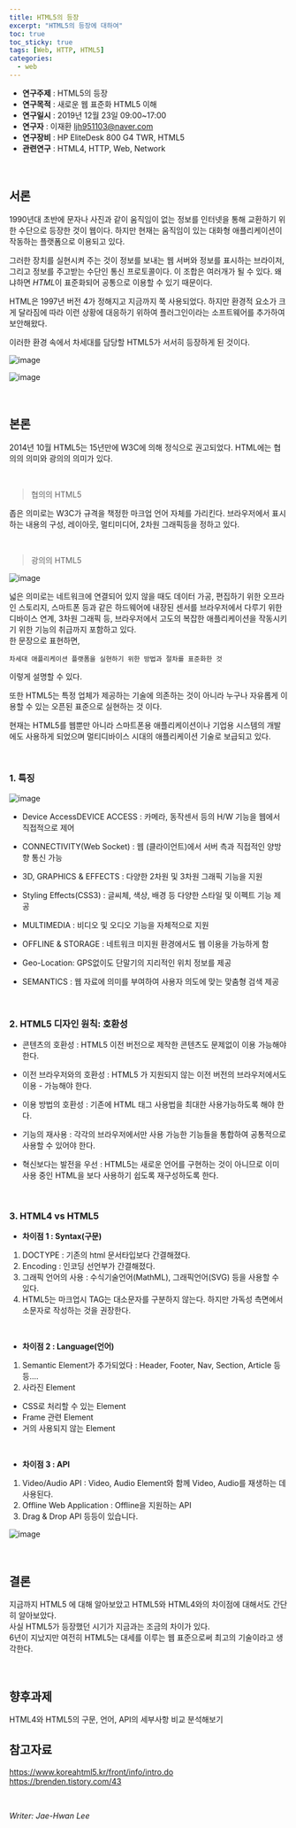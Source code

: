 ```yaml
---
title: HTML5의 등장
excerpt: "HTML5의 등장에 대하여"
toc: true
toc_sticky: true
tags: [Web, HTTP, HTML5]
categories:
  - web
---
```


* **연구주제** : HTML5의 등장
* **연구목적** : 새로운 웹 표준화 HTML5 이해
* **연구일시** : 2019년 12월 23일 09:00~17:00
* **연구자** : 이재환 <ljh951103@naver.com>
* **연구장비** : HP EliteDesk 800 G4 TWR, HTML5
* **관련연구** : HTML4, HTTP, Web, Network

&nbsp;

## 서론
1990년대 초반에 문자나 사진과 같이 움직임이 없는 정보를 인터넷을 통해 교환하기 위한 수단으로 등장한 것이 웹이다. 하지만 현재는 움직임이 있는 대화형 애플리케이션이 작동하는 플랫폼으로 이용되고 있다.  

그러한 장치를 실현시켜 주는 것이 정보를 보내는 웹 서버와 정보를 표시하는 브라이저, 그리고 정보를 주고받는 수단인 통신 프로토콜이다. 이 조합은 여러개가 될 수 있다. 왜냐하면 *HTML*이 표준화되어 공통으로 이용할 수 있기 때문이다.

HTML은 1997년 버전 4가 정해지고 지금까지 쭉 사용되었다. 하지만 환경적 요소가 크게 달라짐에 따라 이런 상황에 대응하기 위하여 플러그인이라는 소프트웨어를 추가하여 보안해왔다.

이러한 환경 속에서 차세대를 담당할 HTML5가 서서히 등장하게 된 것이다.

![image](https://user-images.githubusercontent.com/57826388/72164649-6f9afe00-3409-11ea-883d-a5e67e40a98e.png)

![image](https://user-images.githubusercontent.com/57826388/72166466-a32b5780-340c-11ea-934c-3b0c7b268bc4.png)


&nbsp;

## 본론
2014년 10월 HTML5는 15년만에 W3C에 의해 정식으로 권고되었다. HTML에는 협의의 의미와 광의의 의미가 있다.

&nbsp;
>협의의 HTML5

좁은 의미로는 W3C가 규격을 책정한 마크업 언어 자체를 가리킨다. 브라우저에서 표시하는 내용의 구성, 레이아웃, 멀티미디어, 2차원 그래픽등을 정하고 있다.

&nbsp;
>광의의 HTML5

![image](https://user-images.githubusercontent.com/57826388/72164771-a8d36e00-3409-11ea-9b00-1779384e6cda.png)

넓은 의미로는 네트워크에 연결되어 있지 않을 때도 데이터 가공, 편집하기 위한 오프라인 스토리지, 스마트폰 등과 같은 하드웨어에 내장된 센서를 브라우저에서 다루기 위한 디바이스 연계, 3차원 그래픽 등, 브라우저에서 고도의 복잡한 애플리케이션을 작동시키기 위한 기능의 취급까지 포함하고 있다.  
한 문장으로 표현하면,

    차세대 애플리케이션 플랫폼을 실현하기 위한 방법과 절차를 표준화한 것  
이렇게 설명할 수 있다.

또한 HTML5는 특정 업체가 제공하는 기술에 의존하는 것이 아니라 누구나 자유롭게 이용할 수 있는 오픈된 표준으로 실현하는 것 이다.

현재는 HTML5를 웹뿐만 아니라 스마트폰용 애플리케이션이나 기업용 시스템의 개발에도 사용하게 되었으며 멀티디바이스 시대의 애플리케이션 기술로 보급되고 있다.

&nbsp;

### 1. 특징
![image](https://user-images.githubusercontent.com/57826388/72164842-c6083c80-3409-11ea-877d-63ec0f032b5a.png)

- Device AccessDEVICE ACCESS : 카메라, 동작센서 등의 H/W 기능을 웹에서 직접적으로 제어  

- CONNECTIVITY(Web Socket) : 웹 (클라이언트)에서 서버 측과 직접적인 양방향 통신 가능
- 3D, GRAPHICS & EFFECTS : 다양한 2차원 및 3차원 그래픽 기능을 지원
- Styling Effects(CSS3) : 글씨체, 색상, 배경 등 다양한 스타일 및 이펙트 기능 제공
- MULTIMEDIA : 비디오 및 오디오 기능을 자체적으로 지원
- OFFLINE & STORAGE : 네트워크 미지원 환경에서도 웹 이용을 가능하게 함
- Geo-Location: GPS없이도 단말기의 지리적인 위치 정보를 제공
- SEMANTICS : 웹 자료에 의미를 부여하여 사용자 의도에 맞는 맞춤형 검색 제공

&nbsp;

### 2. HTML5 디자인 원칙: 호환성
- 콘텐츠의 호환성 : HTML5 이전 버전으로 제작한 콘텐츠도 문제없이 이용 가능해야 한다.

- 이전 브라우저와의 호환성 : HTML5 가 지원되지 않는 이전 버전의 브라우저에서도 이용 - 가능해야 한다.
- 이용 방법의 호환성 : 기존에 HTML 태그 사용법을 최대한 사용가능하도록 해야 한다.
- 기능의 재사용 : 각각의 브라우저에서만 사용 가능한 기능들을 통합하여 공통적으로 사용할 수 있어야 한다.
- 혁신보다는 발전을 우선 : HTML5는 새로운 언어를 구현하는 것이 아니므로 이미 사용 중인 HTML을 보다 사용하기 쉽도록 재구성하도록 한다.

&nbsp;

### 3. HTML4 vs HTML5

- **차이점 1 : Syntax(구문)**  
1. DOCTYPE : 기존의 html 문서타입보다 간결해졌다.
2. Encoding : 인코딩 선언부가 간결해졌다.
3. 그래픽 언어의 사용 : 수식기술언어(MathML), 그래픽언어(SVG) 등을 사용할 수 있다.
4. HTML5는 마크업시 TAG는 대소문자를 구분하지 않는다. 하지만 가독성 측면에서 소문자로 작성하는 것을 권장한다.  

&nbsp;

- **차이점 2 : Language(언어)**
1. Semantic Element가 추가되었다 : Header, Footer, Nav, Section, Article 등등....
2. 사라진 Element
- CSS로 처리할 수 있는 Element
- Frame 관련 Element
- 거의 사용되지 않는 Element

&nbsp;

- **차이점 3 : API**
1. Video/Audio API : Video, Audio Element와 함께 Video, Audio를 재생하는 데 사용된다.
2. Offline Web Application : Offline을 지원하는 API
3. Drag & Drop API 등등이 있습니다.

![image](https://user-images.githubusercontent.com/57826388/72166551-c950f780-340c-11ea-8c60-ebab9e2904e7.png)

&nbsp;

## 결론
지금까지 HTML5 에 대해 알아보았고 HTML5와 HTML4와의 차이점에 대해서도 간단히 알아보았다.  
사실 HTML5가 등장했던 시기가 지금과는 조금의 차이가 있다.  
6년이 지났지만 여전히 HTML5는 대세를 이루는 웹 표준으로써 최고의 기술이라고 생각한다.



&nbsp;

## 향후과제

HTML4와 HTML5의 구문, 언어, API의 세부사항 비교 분석해보기
&nbsp;

## 참고자료

<https://www.koreahtml5.kr/front/info/intro.do>  
<https://brenden.tistory.com/43>

&nbsp;

*Writer: Jae-Hwan Lee*

